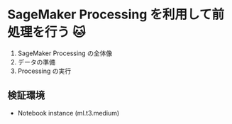 # SageMaker Processing を利用して前処理を行う 🐱
1. SageMaker Processing の全体像
2. データの準備
3. Processing の実行


## 検証環境
- Notebook instance (ml.t3.medium)
